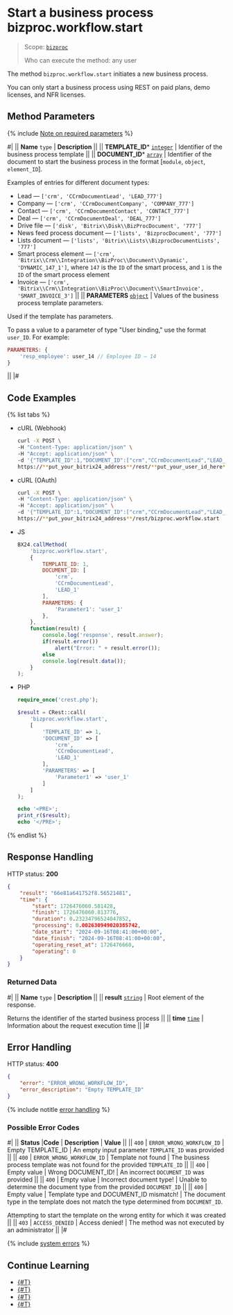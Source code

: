 # Start a business process bizproc.workflow.start

> Scope: [`bizproc`](../scopes/permissions.md)
>
> Who can execute the method: any user

The method `bizproc.workflow.start` initiates a new business process.

You can only start a business process using REST on paid plans, demo licenses, and NFR licenses.

## Method Parameters

{% include [Note on required parameters](../../_includes/required.md) %}

#|
|| **Name**
`type` | **Description** ||
|| **TEMPLATE_ID***
[`integer`](../data-types.md) | Identifier of the business process template ||
|| **DOCUMENT_ID***
[`array`](../data-types.md) | Identifier of the document to start the business process in the format [`module`, `object`, `element_ID`].

Examples of entries for different document types:

- Lead — `['crm', 'CCrmDocumentLead', 'LEAD_777']`
- Company — `['crm', 'CCrmDocumentCompany', 'COMPANY_777']`
- Contact — `['crm', 'CCrmDocumentContact', 'CONTACT_777']`
- Deal — `['crm', 'CCrmDocumentDeal', 'DEAL_777']`
- Drive file — `['disk', 'Bitrix\\Disk\\BizProcDocument', '777']`
- News feed process document — `['lists', 'BizprocDocument', '777']`
- Lists document — `['lists', 'Bitrix\\Lists\\BizprocDocumentLists', '777']`
- Smart process element — `['crm', 'Bitrix\\Crm\\Integration\\BizProc\\Document\\Dynamic', 'DYNAMIC_147_1']`, where `147` is the `ID` of the smart process, and `1` is the `ID` of the smart process element
- Invoice — `['crm', 'Bitrix\\Crm\\Integration\\BizProc\\Document\\SmartInvoice', 'SMART_INVOICE_3']`
||
|| **PARAMETERS**
[`object`](../data-types.md) | Values of the business process template parameters.

Used if the template has parameters.

To pass a value to a parameter of type "User binding," use the format `user_ID`. For example:

```php
PARAMETERS: {
    'resp_employee': user_14 // Employee ID — 14
}
```
||
|#

## Code Examples

{% list tabs %}

- cURL (Webhook)

    ```bash
    curl -X POST \
    -H "Content-Type: application/json" \
    -H "Accept: application/json" \
    -d '{"TEMPLATE_ID":1,"DOCUMENT_ID":["crm","CCrmDocumentLead","LEAD_1"],"PARAMETERS":{"Parameter1":"user_1"}}' \
    https://**put_your_bitrix24_address**/rest/**put_your_user_id_here**/**put_your_webhook_here**/bizproc.workflow.start
    ```

- cURL (OAuth)

    ```bash
    curl -X POST \
    -H "Content-Type: application/json" \
    -H "Accept: application/json" \
    -d '{"TEMPLATE_ID":1,"DOCUMENT_ID":["crm","CCrmDocumentLead","LEAD_1"],"PARAMETERS":{"Parameter1":"user_1"},"auth":"**put_access_token_here**"}' \
    https://**put_your_bitrix24_address**/rest/bizproc.workflow.start
    ```

- JS

    ```js
    BX24.callMethod(	
        'bizproc.workflow.start',
        {
            TEMPLATE_ID: 1,
            DOCUMENT_ID: [
                'crm',
                'CCrmDocumentLead',
                'LEAD_1'
            ],
            PARAMETERS: {
                'Parameter1': 'user_1'
            },
        },
        function(result) {
            console.log('response', result.answer);
            if(result.error())
                alert("Error: " + result.error());
            else
            console.log(result.data());
        }
    );
    ```

- PHP

    ```php
    require_once('crest.php');

    $result = CRest::call(
        'bizproc.workflow.start',
        [
            'TEMPLATE_ID' => 1,
            'DOCUMENT_ID' => [
                'crm',
                'CCrmDocumentLead',
                'LEAD_1'
            ],
            'PARAMETERS' => [
                'Parameter1' => 'user_1'
            ]
        ]
    );

    echo '<PRE>';
    print_r($result);
    echo '</PRE>';
    ```

{% endlist %}

## Response Handling

HTTP status: **200**

```json
{
    "result": "66e81a641752f8.56521481",
    "time": {
        "start": 1726476060.581428,
        "finish": 1726476060.813776,
        "duration": 0.23234796524047852,
        "processing": 0.002630949020385742,
        "date_start": "2024-09-16T08:41:00+00:00",
        "date_finish": "2024-09-16T08:41:00+00:00",
        "operating_reset_at": 1726476660,
        "operating": 0
    }
}
```

### Returned Data

#|
|| **Name**
`type` | **Description** ||
|| **result**
[`string`](../data-types.md) | Root element of the response.

Returns the identifier of the started business process ||
|| **time**
[`time`](../data-types.md) | Information about the request execution time ||
|#

## Error Handling

HTTP status: **400**

```json
{
    "error": "ERROR_WRONG_WORKFLOW_ID",
    "error_description": "Empty TEMPLATE_ID"
}
```

{% include notitle [error handling](../../_includes/error-info.md) %}

### Possible Error Codes

#|
|| **Status** |**Code** | **Description** | **Value** ||
|| `400` | `ERROR_WRONG_WORKFLOW_ID` | Empty TEMPLATE_ID | An empty input parameter `TEMPLATE_ID` was provided ||
|| `400` | `ERROR_WRONG_WORKFLOW_ID` | Template not found | The business process template was not found for the provided `TEMPLATE_ID` ||
|| `400` | Empty value | Wrong DOCUMENT_ID! | An incorrect `DOCUMENT_ID` was provided ||
|| `400` | Empty value | Incorrect document type! | Unable to determine the document type from the provided `DOCUMENT_ID` ||
|| `400` | Empty value | Template type and DOCUMENT_ID mismatch! | The document type in the template does not match the type determined from `DOCUMENT_ID`.

Attempting to start the template on the wrong entity for which it was created ||
|| `403` | `ACCESS_DENIED` | Access denied! | The method was not executed by an administrator ||
|#

{% include [system errors](../../_includes/system-errors.md) %}

## Continue Learning 

- [{#T}](./index.md)
- [{#T}](./bizproc-workflow-instances.md)
- [{#T}](./bizproc-workflow-terminate.md)
- [{#T}](./bizproc-workflow-kill.md)